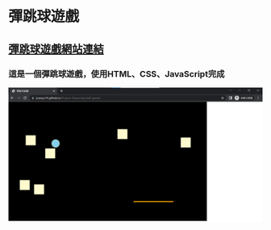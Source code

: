 # 彈跳球遊戲
## <a href="https://joanyu14.github.io/Project-Douncing-ball-game/" target="blank">彈跳球遊戲網站連結</a> 
### 這是一個彈跳球遊戲，使用HTML、CSS、JavaScript完成
![網站圖片](/img.png)

